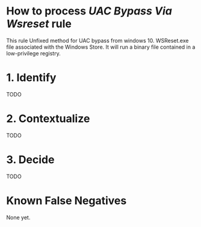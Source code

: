 # How to process *UAC Bypass Via Wsreset* rule
This rule Unfixed method for UAC bypass from windows 10. WSReset.exe file associated with the Windows Store. It will run a binary file contained in a low-privilege registry.

# 1. Identify
TODO

# 2. Contextualize
TODO

# 3. Decide
TODO

# Known False Negatives
None yet.
